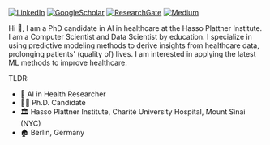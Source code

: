 [![LinkedIn](https://img.shields.io/badge/linkedin-%230077B5.svg?style=for-the-badge&logo=linkedin&logoColor=white)](https://www.linkedin.com/in/robin-van-de-water/)
[![GoogleScholar](https://img.shields.io/badge/Google%20Scholar-4285F4.svg?style=for-the-badge&logo=Google-Scholar&logoColor=white)](https://scholar.google.nl/citations?user=Tp9Ry9gAAAAJ&hl=en)
[![ResearchGate](https://img.shields.io/badge/ResearchGate-00CCBB.svg?style=for-the-badge&logo=ResearchGate&logoColor=white)](https://www.researchgate.net/profile/Robin-Van-De-Water)
[![Medium](https://img.shields.io/badge/Medium-000000.svg?style=for-the-badge&logo=Medium&logoColor=white)](https://medium.com/@robinvdwater)

Hi 👋, I am a PhD candidate in AI in healthcare at the Hasso Plattner Institute. I am a Computer Scientist and Data Scientist by education. I specialize in using predictive modeling methods to derive insights from healthcare data, prolonging patients' (quality of) lives. I am interested in applying the latest ML methods to improve healthcare.

TLDR:
- 🧠 AI in Health Researcher
- 🧑‍🎓 Ph.D. Candidate
- 🏛️ Hasso Plattner Institute, Charité University Hospital, Mount Sinai (NYC)
- 🏠 Berlin, Germany

<!--
**rvandewater/rvandewater** is a ✨ _special_ ✨ repository because its `README.md` (this file) appears on your GitHub profile.

Here are some ideas to get you started:

- 🔭 I’m currently working on ...
- 🌱 I’m currently learning ...
- 👯 I’m looking to collaborate on ...
- 🤔 I’m looking for help with ...
- 💬 Ask me about ...
- 📫 How to reach me: ...
- 😄 Pronouns: ...
- ⚡ Fun fact: ...
-->

